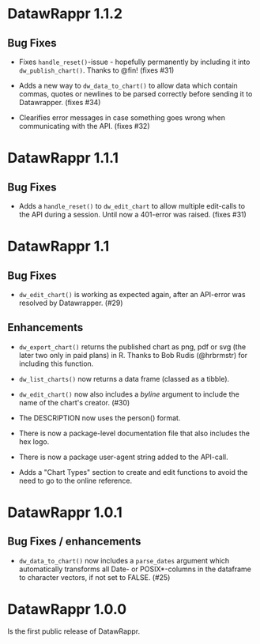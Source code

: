 # DatawRappr 1.1.2

## Bug Fixes

* Fixes `handle_reset()`-issue - hopefully permanently by including it into `dw_publish_chart()`. Thanks to @fin! (fixes #31)

* Adds a new way to `dw_data_to_chart()` to allow data which contain commas, quotes or newlines to be parsed correctly before sending it to Datawrapper. (fixes #34)

* Clearifies error messages in case something goes wrong when communicating with the API. (fixes #32)

# DatawRappr 1.1.1

## Bug Fixes

* Adds a `handle_reset()` to `dw_edit_chart` to allow multiple edit-calls to the API during a session. Until now a 401-error was raised. (fixes #31)

# DatawRappr 1.1

## Bug Fixes

* `dw_edit_chart()` is working as expected again, after an API-error was resolved by Datawrapper. (#29)

## Enhancements

* `dw_export_chart()` returns the published chart as png, pdf or svg (the later two only in paid plans) in R. Thanks to Bob Rudis (@hrbrmstr) for including this function.

* `dw_list_charts()` now returns a data frame (classed as a tibble).

* `dw_edit_chart()` now also includes a _byline_ argument to include the name of the chart's creator. (#30)

* The DESCRIPTION now uses the person() format.

* There is now a package-level documentation file that also includes the hex logo.

* There is now a package user-agent string added to the API-call.

* Adds a "Chart Types" section to create and edit functions to avoid the need to go to the online reference.

# DatawRappr 1.0.1

## Bug Fixes / enhancements

* `dw_data_to_chart()` now includes a `parse_dates` argument which automatically transforms all Date- or POSIX*-columns in the dataframe to character vectors, if not set to FALSE. (#25)

# DatawRappr 1.0.0

Is the first public release of DatawRappr.
